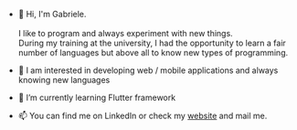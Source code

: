 - 👋 Hi, I'm Gabriele.<br><br>I like to program and always experiment with new things.<br>During my training at the university, I had the opportunity to learn a fair number of languages but above all to know new types of programming.

- 👀 I am interested in developing web / mobile applications and always knowing new languages

- 🌱 I’m currently learning Flutter framework

- 📫 You can find me on LinkedIn or check my [website](https://gabrielepinese.github.io/portfolio/) and mail me.

<!---
gabrielepinese/gabrielepinese is a ✨ special ✨ repository because its `README.md` (this file) appears on your GitHub profile.
You can click the Preview link to take a look at your changes.
--->
